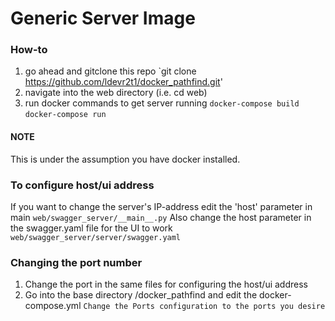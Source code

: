 # Generic Server Image
### How-to
1. go ahead and gitclone this repo
`git clone https://github.com/ldevr2t1/docker_pathfind.git'
2. navigate into the web directory (i.e. cd web)
3. run docker commands to get server running
`docker-compose build`
`docker-compose run`

#### NOTE
This is under the assumption you have docker installed.

### To configure host/ui address
If you want to change the server's IP-address edit the 'host' parameter in main
`web/swagger_server/__main__.py` 
Also change the host parameter in the swagger.yaml file for the UI to work
`web/swagger_server/server/swagger.yaml`


### Changing the port number
1. Change the port in the same files for configuring the host/ui address
2. Go into the base directory /docker_pathfind and edit the docker-compose.yml
`Change the Ports configuration to the ports you desire`
